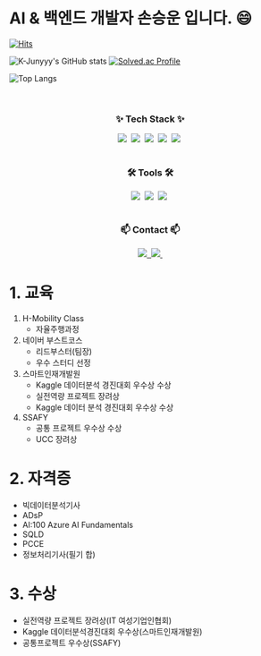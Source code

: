 # AI & 백엔드 개발자 손승운 입니다. :smile:
 
[![Hits](https://hits.seeyoufarm.com/api/count/incr/badge.svg?url=https%3A%2F%2Fgithub.com%2Fthstmddns%2Fhit-counter&count_bg=%2379C83D&title_bg=%23555555&icon=&icon_color=%23E7E7E7&title=hits&edge_flat=false)](https://hits.seeyoufarm.com)


![K-Junyyy's GitHub stats](https://github-readme-stats.vercel.app/api?username=thstmddns&show_icons=true&theme=onedark)
[![Solved.ac Profile](http://mazassumnida.wtf/api/v2/generate_badge?boj=thstmddns)](https://solved.ac/thstmddns/)

![Top Langs](https://github-readme-stats.vercel.app/api/top-langs/?username=thstmddns&layout=compact)



<br>
<h3 align="center">✨ Tech Stack ✨</h3>
<div align="center">
  <img src="https://img.shields.io/badge/python-3670A0?style=for-the-badge&logo=python&logoColor=ffdd54" />&nbsp
  <img src="https://img.shields.io/badge/pandas-150458.svg?style=for-the-badge&logo=pandas&logoColor=white" />&nbsp
  <img src="https://img.shields.io/badge/numpy-4d77cf.svg?style=for-the-badge&logo=numpy&logoColor=white" />&nbsp
  <img src="https://img.shields.io/badge/Matplotlib-11557c.svg?style=for-the-badge&logo=Matplotlib&logoColor=white" />&nbsp
  <img src="https://img.shields.io/badge/java-1572B6.svg?style=for-the-badge&logo=Java&logoColor=white" />&nbsp
</div>

<br>
<h3 align="center">🛠 Tools 🛠</h3>
<div align="center">
  <img src="https://img.shields.io/badge/git-F05033.svg?style=for-the-badge&logo=git&logoColor=white" />&nbsp
  <img src="https://img.shields.io/badge/github-181717.svg?style=for-the-badge&logo=github&logoColor=white" />&nbsp
  <img src="https://img.shields.io/badge/Notion-F3F3F3.svg?style=for-the-badge&logo=notion&logoColor=black" />&nbsp
 
</div>

<br>
<h3 align="center">📫 Contact 📫</h3>
<div align="center">
  <a href="mailto:thstmddns@naver.com">
    <img
      src="https://img.shields.io/badge/thstmddns@naver.com-D14836?style=for-the-badge&logo=naver&logoColor=white"/>&nbsp
  </a>
   <a href="mailto:swsohn470@gmail.com">
    <img
      src="https://img.shields.io/badge/swsohn470@gmail.com-D14836?style=for-the-badge&logo=google&logoColor=white"/>&nbsp
  </a>
</div>

# 1. 교육
1. H-Mobility Class
   - 자율주행과정
2. 네이버 부스트코스
   - 리드부스터(팀장)
   - 우수 스터디 선정
3. 스마트인재개발원
   - Kaggle 데이터분석 경진대회 우수상 수상
   - 실전역량 프로젝트 장려상
   - Kaggle 데이터 분석 경진대회 우수상 수상 
4. SSAFY
   - 공통 프로젝트 우수상 수상
   - UCC 장려상
    
# 2. 자격증
- 빅데이터분석기사
- ADsP
- AI:100 Azure AI Fundamentals
- SQLD
- PCCE
- 정보처리기사(필기 합)

# 3. 수상
- 실전역량 프로젝트 장려상(IT 여성기업인협회)
- Kaggle 데이터분석경진대회 우수상(스마트인재개발원)
- 공통프로젝트 우수상(SSAFY)
